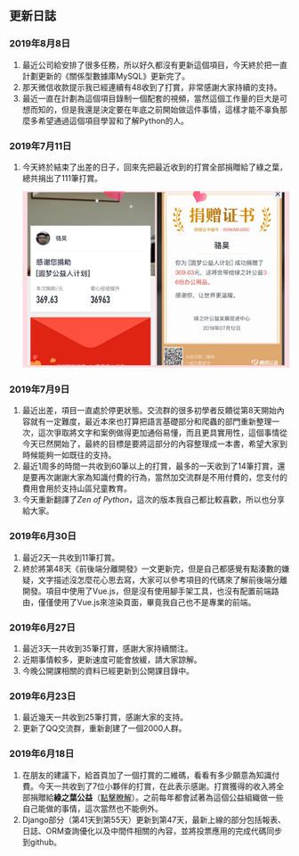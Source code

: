 ## 更新日誌

### 2019年8月8日

1. 最近公司給安排了很多任務，所以好久都沒有更新這個項目，今天終於把一直計劃更新的《關係型數據庫MySQL》更新完了。
2. 那天微信收款提示我已經連續有48收到了打賞，非常感謝大家持續的支持。
3. 最近一直在計劃為這個項目錄制一個配套的視頻，當然這個工作量的巨大是可想而知的，但是我還是決定要在年底之前開始做這件事情，這樣才能不辜負那麼多希望通過這個項目學習和了解Python的人。

### 2019年7月11日

1. 今天終於結束了出差的日子，回來先把最近收到的打賞全部捐贈給了綠之葉，總共捐出了111筆打賞。

   ![](./res/donation.png)

### 2019年7月9日

1. 最近出差，項目一直處於停更狀態。交流群的很多初學者反饋從第8天開始內容就有一定難度，最近本來也打算把語言基礎部分和爬蟲的部門重新整理一次，這次爭取將文字和案例做得更加通俗易懂，而且更具實用性，這個事情從今天已然開始了，最終的目標是要將這部分的內容整理成一本書，希望大家到時候能夠一如既往的支持。
2. 最近1周多的時間一共收到60筆以上的打賞，最多的一天收到了14筆打賞，還是要再次謝謝大家為知識付費的行為，當然加交流群是不用付費的，您支付的費用會用於支持山區兒童教育。
3. 今天重新翻譯了*Zen of Python*，這次的版本我自己都比較喜歡，所以也分享給大家。

### 2019年6月30日

1. 最近2天一共收到11筆打賞。
2. 終於將第48天《前後端分離開發》一文更新完，但是自己都感覺有點湊數的嫌疑，文字描述沒怎麼花心思去寫，大家可以參考項目的代碼來了解前後端分離開發。項目中使用了Vue.js，但是沒有使用腳手架工具，也沒有配置前端路由，僅僅使用了Vue.js來渲染頁面，畢竟我自己也不是專業的前端。

### 2019年6月27日

1. 最近3天一共收到35筆打賞，感謝大家持續關注。
2. 近期事情較多，更新速度可能會放緩，請大家諒解。
3. 今晚公開課相關的資料已經更新到公開課目錄中。

### 2019年6月23日

1. 最近幾天一共收到25筆打賞，感謝大家的支持。
2. 更新了QQ交流群，重新創建了一個2000人群。

### 2019年6月18日

1. 在朋友的建議下，給首頁加了一個打賞的二維碼，看看有多少願意為知識付費。今天一共收到了7位小夥伴的打賞，在此表示感謝。打賞獲得的收入將全部捐贈給**綠之葉公益**（[點擊瞭解](<https://baike.baidu.com/item/%E7%BB%BF%E4%B9%8B%E5%8F%B6%E5%85%AC%E7%9B%8A>)）。之前每年都會試著為這個公益組織做一些自己能做的事情，這次當然也不能例外。
2. Django部分（第41天到第55天）更新到第47天，最新上線的部分包括報表、日誌、ORM查詢優化以及中間件相關的內容，並將投票應用的完成代碼同步到github。

